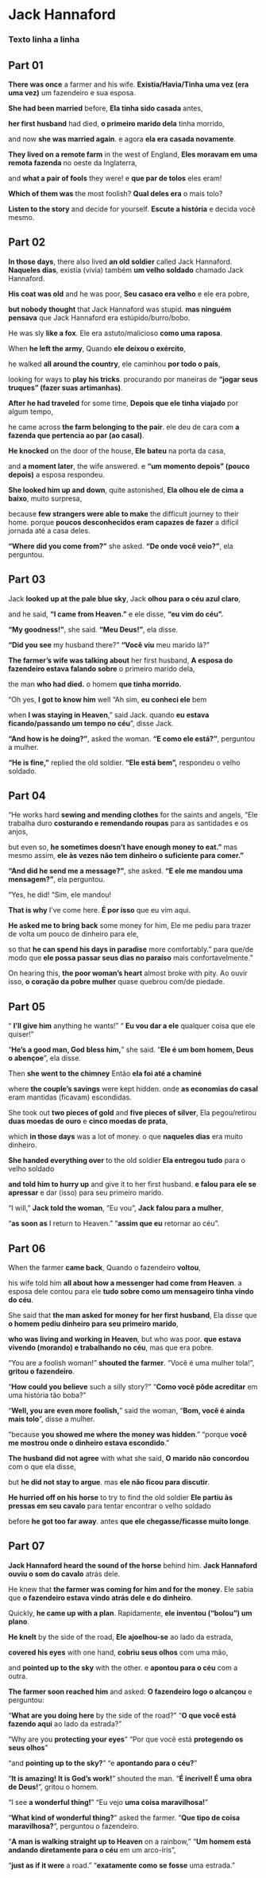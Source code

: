 # Jack Hannaford

### Texto linha a linha

## Part 01

**There was once** a farmer and his wife.
**Existia/Havia/Tinha uma vez (era uma vez)** um fazendeiro e sua esposa.

**She had been married** before,
**Ela tinha sido casada** antes,

**her first husband** had died,
**o primeiro marido dela** tinha morrido,

and now **she was married again**.
e agora **ela era casada novamente**.

**They lived on a remote farm** in the west of England,
**Eles moravam em uma remota fazenda** no oeste da Inglaterra,

and **what a pair of fools** they were!
e **que par de tolos** eles eram!

**Which of them was** the most foolish?
**Qual deles era** o mais tolo?

**Listen to the story** and decide for yourself.
**Escute a história** e decida você mesmo.

## Part 02

**In those days**, there also lived **an old soldier** called Jack Hannaford. 
**Naqueles dias**, existia (vivia) também **um velho soldado** chamado Jack Hannaford.

**His coat was old** and he was poor,
**Seu casaco era velho** e ele era pobre,

**but nobody thought** that Jack Hannaford was stupid.
**mas ninguém pensava** que Jack Hannaford era estúpido/burro/bobo.

He was sly **like a fox**. 
Ele era astuto/malicioso **como uma raposa**.

When **he left the army**,
Quando **ele deixou o exército**, 

he walked **all around the country**,
ele caminhou **por todo o país**,

looking for ways to **play his tricks**.
procurando por maneiras de **“jogar seus truques” (fazer suas artimanhas)**.

**After he had traveled** for some time, 
**Depois que ele tinha viajado** por algum tempo,

he came across **the farm belonging to the pair**. 
ele deu de cara com **a fazenda que pertencia ao par (ao casal)**.

**He knocked** on the door of the house, 
**Ele bateu** na porta da casa,

and **a moment later**, the wife answered.
e **“um momento depois” (pouco depois)** a esposa respondeu.

**She looked him up and down**, quite astonished,
**Ela olhou ele de cima a baixo**, muito surpresa,

because **few strangers were able to make** the difficult journey to their home.
porque **poucos desconhecidos eram capazes de fazer** a difícil jornada até a casa deles.

**“Where did you come from?”** she asked.
**“De onde você veio?”**, ela perguntou.

## Part 03

Jack **looked up at the pale blue sky**,
Jack **olhou para o céu azul claro**,

and he said, **“I came from Heaven.”**
e ele disse, **“eu vim do céu”.**

**“My goodness!”**, she said. 
**“Meu Deus!”**, ela disse.

**“Did you see** my husband there?”
**“Você viu** meu marido lá?”

**The farmer’s wife was talking about** her first husband, 
**A esposa do fazendeiro estava falando sobre** o primeiro marido dela,

the man **who had died.**
o homem **que tinha morrido.**

“Oh yes, **I got to know him** well 
“Ah sim, **eu conheci ele** bem

when **I was staying in Heaven**,” said Jack.
quando **eu estava ficando/passando um tempo no céu**”, disse Jack.

**“And how is he doing?”**, asked the woman.
**“E como ele está?”**, perguntou a mulher.

**“He is fine,”** replied the old soldier. 
**“Ele está bem”,** respondeu o velho soldado.

## Part 04

“He works hard **sewing and mending clothes** for the saints and angels, 
“Ele trabalha duro **costurando e remendando roupas** para as santidades e os anjos,

but even so, **he sometimes doesn’t have enough money to eat.”**
mas mesmo assim, **ele às vezes não tem dinheiro o suficiente para comer.”**

**“And did he send me a message?”**, she asked.
**“E ele me mandou uma mensagem?”**, ela perguntou.

“Yes, he did!
“Sim, ele mandou!

**That is why** I’ve come here. 
**É por isso** que eu vim aqui.

**He asked me to bring back** some money for him,
Ele me pediu para trazer de volta um pouco de dinheiro para ele,

so that **he can spend his days in paradise** more comfortably.”
para que/de modo que **ele possa passar seus dias no paraíso** mais confortavelmente.”

On hearing this, **the poor woman’s heart** almost broke with pity.
Ao ouvir isso, **o coração da pobre mulher** quase quebrou com/de piedade.

## Part 05

“ **I’ll give him** anything he wants!”
“ **Eu vou dar a ele** qualquer coisa que ele quiser!”

“**He’s a good man, God bless him,**” she said.
“**Ele é um bom homem, Deus o abençoe**”, ela disse.

Then **she went to the chimney**
Então **ela foi até a chaminé**

where **the couple’s savings** were kept hidden.
onde **as economias do casal** eram mantidas (ficavam) escondidas.

She took out **two pieces of gold** and **five pieces of silver**,
Ela pegou/retirou **duas moedas de ouro** e **cinco moedas de prata**,

which **in those days** was a lot of money.
o que **naqueles dias** era muito dinheiro.

**She handed everything over** to the old soldier
**Ela entregou tudo** para o velho soldado

**and told him to hurry up** and give it to her first husband.
**e falou para ele se apressar** e dar (isso) para seu primeiro marido.

“I will,” **Jack told the woman**,
“Eu vou”, **Jack falou para a mulher**,

“**as soon as** I return to Heaven.”
“**assim que eu** retornar ao céu”.

## Part 06

When the farmer **came back**,
Quando o fazendeiro **voltou**,

his wife told him **all about how a messenger had come from Heaven**.
a esposa dele contou para ele **tudo sobre como um mensageiro tinha vindo do céu**.

She said that **the man asked for money for her first husband**,
Ela disse que **o homem pediu dinheiro para seu primeiro marido**,

**who was living and working in Heaven**, but who was poor.
**que estava vivendo (morando) e trabalhando no céu**, mas que era pobre.

“You are a foolish woman!” **shouted the farmer**.
“Você é uma mulher tola!”, **gritou o fazendeiro**.

“**How could you believe** such a silly story?”
“**Como você pôde acreditar** em uma história tão boba?”

“**Well, you are even more foolish,**” said the woman,
“**Bom, você é ainda mais tolo**”, disse a mulher.

“because **you showed me where the money was hidden**.”
“porque **você me mostrou onde o dinheiro estava escondido**.”

**The husband did not agree** with what she said,
**O marido não concordou** com o que ela disse,

but **he did not stay to argue**.
mas **ele não ficou para discutir**.

**He hurried off on his horse** to try to find the old soldier
**Ele partiu às pressas em seu cavalo** para tentar encontrar o velho soldado

before **he got too far away**.
antes **que ele chegasse/ficasse muito longe**.

## Part 07

**Jack Hannaford heard the sound of the horse** behind him.
**Jack Hannaford ouviu o som do cavalo** atrás dele.

He knew that **the farmer was coming for him and for the money**.
Ele sabia que **o fazendeiro estava vindo atrás dele e do dinheiro**.

Quickly, **he came up with a plan**.
Rapidamente, **ele inventou (“bolou”) um plano**.

**He knelt** by the side of the road,
**Ele ajoelhou-se** ao lado da estrada,

**covered his eyes** with one hand,
**cobriu seus olhos** com uma mão,

and **pointed up to the sky** with the other.
e **apontou para o céu** com a outra.

**The farmer soon reached him** and asked:
**O fazendeiro logo o alcançou** e perguntou:

“**What are you doing here** by the side of the road?”
“**O que você está fazendo aqui** ao lado da estrada?”

“Why are you **protecting your eyes**”
“Por que você está **protegendo os seus olhos**”

“and **pointing up to the sky?**”
“e **apontando para o céu?**”

“**It is amazing! It is God’s work!**” shouted the man.
“**É incrível! É uma obra de Deus!**”, gritou o homem.

“I see **a wonderful thing!**”
“Eu vejo **uma coisa maravilhosa!**”

“**What kind of wonderful thing?**” asked the farmer.
“**Que tipo de coisa maravilhosa?**”, perguntou o fazendeiro.

“**A man is walking straight up to Heaven** on a rainbow,”
“**Um homem está andando diretamente para o céu** em um arco-íris”,

“**just as if it were** a road.”
“**exatamente como se fosse** uma estrada.”
